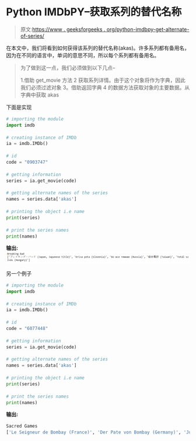 # Python IMDbPY–获取系列的替代名称

> 原文:[https://www . geeksforgeeks . org/python-imdbpy-get-alternate-of-series/](https://www.geeksforgeeks.org/python-imdbpy-getting-alternate-names-of-the-series/)

在本文中，我们将看到如何获得该系列的替代名称(akas)。许多系列都有备用名，因为在不同的语言中，单词的意思不同，所以每个系列都有备用名。

> 为了做到这一点，我们必须做到以下几点–
> 
> 1.借助 get_movie 方法
> 2 获取系列详情。由于这个对象将作为字典，因此我们必须过滤对象
> 3。借助返回字典
> 4 的数据方法获取对象的主要数据。从字典中获取 akas

下面是实现

```py
# importing the module
import imdb

# creating instance of IMDb
ia = imdb.IMDb()

# id
code = "0903747"

# getting information
series = ia.get_movie(code)

# getting alternate names of the series
names = series.data['akas']

# printing the object i.e name
print(series)

# print the series names
print(names)
```

**输出:**
![](img/efe370a659f6f7a395c90d026483c529.png)

另一个例子

```py
# importing the module
import imdb

# creating instance of IMDb
ia = imdb.IMDb()

# id
code = "6077448"

# getting information
series = ia.get_movie(code)

# getting alternate names of the series
names = series.data['akas']

# printing the object i.e name
print(series)

# print the series names
print(names)
```

**输出:**

```py
Sacred Games
['Le Seigneur de Bombay (France)', 'Der Pate von Bombay (Germany)', 'Juegos sagrados (Spain)', '?????????? ???? (Russia)', 'Kutsal Oyunlar (Turkey, Turkish title)']
```